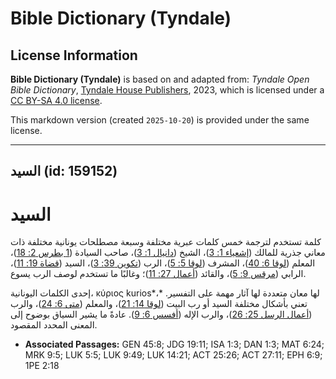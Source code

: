 # Bible Dictionary (Tyndale)

## License Information

**Bible Dictionary (Tyndale)** is based on and adapted from: _Tyndale Open Bible Dictionary_, [Tyndale House Publishers](https://tyndaleopenresources.com/), 2023, which is licensed under a [CC BY-SA 4.0 license](https://creativecommons.org/licenses/by-sa/4.0/legalcode.en).

This markdown version (created `2025-10-20`) is provided under the same license.



--------------------------------

## السيد (id: 159152)

السيد
=====

كلمة تستخدم لترجمة خمس كلمات عبرية مختلفة وسبعة مصطلحات يونانية مختلفة ذات معاني جذرية للمالك ([إشعياء 1: 3](https://ref.ly/Isa1:3))، الشيخ ([دانيال 1: 3](https://ref.ly/Dan1:3))، صاحب السيادة ([1 بطرس 2: 18](https://ref.ly/1Pet2:18))، المعلم ([لوقا 6: 40](https://ref.ly/Luke6:40))، المشرف ([لوقا 5: 5](https://ref.ly/Luke5:5))، الرب ([تكوين 39: 3](https://ref.ly/Gen39:3))، السيد ([قضاة 19: 11](https://ref.ly/Judg19:11))، الرابي ([مرقس 9: 5](https://ref.ly/Mark9:5))، والقائد ([أعمال 27: 11](https://ref.ly/Acts27:11))؛ وغالبًا ما تستخدم لوصف الرب يسوع.

إحدى الكلمات اليونانية، κύριος kurios*،* لها معان متعددة لها آثار مهمة على التفسير. تعني بأشكال مختلفة السيد أو رب البيت ([لوقا 14: 21](https://ref.ly/Luke14:21))، والمعلم ([متى 6: 24](https://ref.ly/Matt6:24))، والرب ([أعمال الرسل 25: 26](https://ref.ly/Acts25:26))، والرب الإله ([أفسس 6: 9](https://ref.ly/Eph6:9)). عادةً ما يشير السياق بوضوح إلى المعنى المحدد المقصود.

* **Associated Passages:** GEN 45:8; JDG 19:11; ISA 1:3; DAN 1:3; MAT 6:24; MRK 9:5; LUK 5:5; LUK 9:49; LUK 14:21; ACT 25:26; ACT 27:11; EPH 6:9; 1PE 2:18

